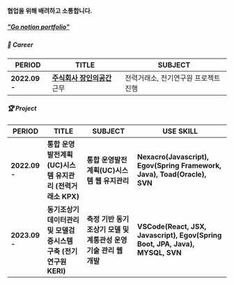 <!-- ### ✨ 꾸준히 공부하고 성장하는 **노소연**입니다. -->

#### 협업을 위해 배려하고 소통합니다.

##### ["Go notion portfolio"](https://lofty-pyrite-b3f.notion.site/about-SOYEON-ROH-f31ff8e4f14142bba40cc076424371ff)

##### 🏢 Career

| PERIOD | TITLE | SUBJECT |
| ------- | ------- | ------- | 
| **2022.09 -** | [**주식회사 장인의공간**](http://www.masterspace.co.kr/renewal/main/main.asp) 근무 | 전력거래소, 전기연구원 프로젝트 진행 |


##### 🏆 Project  

| PERIOD | TITLE | SUBJECT | USE SKILL | 
| ------- | ------- | -------| -------|
| **2022.09 -** | **통합 운영발전계획(UC)시스템 유지관리 (전력거래소 KPX)** | **통합 운영발전계획(UC)시스템 웹 유지관리** | **Nexacro(Javascript), Egov(Spring Framework, Java), Toad(Oracle), SVN** |
| **2023.09 -** | **동기조상기 데이터관리 및 모델검증시스템 구축 (전기연구원 KERI)** | **측정 기반 동기조상기 모델 및 계통관성 운영 기술 관리 웹 개발** | **VSCode(React, JSX, Javascript), Egov(Spring Boot, JPA, Java), MYSQL, SVN** |

<!-- | **2022.01 - .01** | **전북대 빅데이터 분석 경연대회** | [**지하철 유동인구와 공기질 분석 및 지도 시각화**](https://github.com/heoni00/2022-AnalysisCompetition-Subway) |
| 해외경험 | | |

##### 🧩 Skill  

[SQL](https://heoni00.github.io/categories/sql) (MySQL, DB구축) / [Python](https://github.com/heoni00/Python) (Pandas, Numpy, Matplotlib, folium)  
R (통계 라이브러리, ggplot) / EXCEL / SPSS 

##### 📜 Certificate

사회조사분석사 2급 / ADsP / SQLD / 컴퓨터활용능력 1급 


**soyeonie/soyeonie** is a ✨ _special_ ✨ repository because its `README.md` (this file) appears on your GitHub profile.

Here are some ideas to get you started:

- 🔭 I’m currently working on ...
- 🌱 I’m currently learning ...
- 👯 I’m looking to collaborate on ...
- 🤔 I’m looking for help with ...
- 💬 Ask me about ...
- 📫 How to reach me: ...
- 😄 Pronouns: ...
- ⚡ Fun fact: ...
-->
